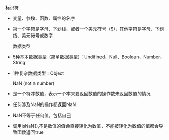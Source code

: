    标识符

* 变量、参数、函数、属性的名字

* 第一个字符是字母、下划线、或者一个美元符号（$\)，其他字符是字母、下划线、美元符号或数字



  数据类型  

* 5种基本数据类型（简单数据类型）：Undifined、Null、Boolean、Number、String

* 1种复杂数据类型：Object

   NaN \(not a number\)

* 是一个特殊数值，表示一个本来要返回数值的操作数未返回数值的情况

* 任何涉及NaN的操作都返回NaN

* NaN不等于任何值，包括自己

* 调用isNaN\(\),不是数值的值会直接转化为数值，不能被转化为数值的值都会导致函数返回true



